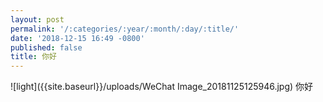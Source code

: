 ```yaml
---
layout: post
permalink: '/:categories/:year/:month/:day/:title/'
date: '2018-12-15 16:49 -0800'
published: false
title: 你好
---
```

![light]({{site.baseurl}}/uploads/WeChat Image_20181125125946.jpg)
你好
